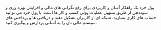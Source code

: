 پول خرد یک راهکار آسان و کاربردی برای رفع نگرانی های مالی و افزایش بهره وری و سوددهی از طریق تسهیل عملیات پولی کسب و کار ها است. با پول خرد می توانید حساب های کاری بسازید، شبکه ای از کاربران تشکیل دهید و دریافتی ها و پرداختی های سیستم مالی تان را به آسانی پردازش و پیگیری کنید.

